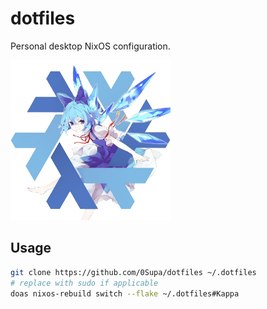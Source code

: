# dotfiles

Personal desktop NixOS configuration.

<img height=256 src="assets/CirnOS.png">

## Usage

```sh
git clone https://github.com/0Supa/dotfiles ~/.dotfiles
# replace with sudo if applicable
doas nixos-rebuild switch --flake ~/.dotfiles#Kappa
```
